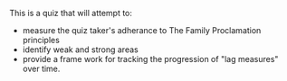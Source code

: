 This is a quiz that will attempt to:
- measure the quiz taker's adherance to The Family Proclamation principles
- identify weak and strong areas
- provide a frame work for tracking the progression of "lag measures" over time.

